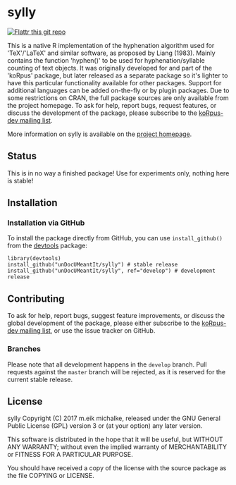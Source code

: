 # sylly

[![Flattr this git repo](https://api.flattr.com/button/flattr-badge-large.png)](https://flattr.com/submit/auto?user_id=m.eik&url=https://github.com/unDocUMeantIt/sylly&title=sylly&language=en_GB&tags=github&category=software)

This is a native R implementation of the hyphenation algorithm used for 'TeX'/'LaTeX' and
similar software, as proposed by Liang (1983). Mainly contains the function 'hyphen()' to
be used for hyphenation/syllable counting of text objects. It was originally developed
for and part of the 'koRpus' package, but later released as a separate package so it's
lighter to have this particular functionality available for other packages. Support for
additional languages can be added on-the-fly or by plugin packages. Due to some restrictions on
CRAN, the full package sources are only available from the project homepage. To ask for
help, report bugs, request features, or discuss the development of the package, please
subscribe to the [koRpus-dev mailing list](http://korpusml.reaktanz.de).

More information on sylly is available on the [project homepage](https://reaktanz.de/?c=hacking&s=koRpus).

## Status

This is in no way a finished package! Use for experiments only, nothing here is stable!

## Installation

### Installation via GitHub

To install the package directly from GitHub, you can use `install_github()` from the [devtools](https://github.com/hadley/devtools) package:

```
library(devtools)
install_github("unDocUMeantIt/sylly") # stable release
install_github("unDocUMeantIt/sylly", ref="develop") # development release
```

## Contributing

To ask for help, report bugs, suggest feature improvements, or discuss the global
development of the package, please either subscribe to the
[koRpus-dev mailing list](http://korpusml.reaktanz.de), or
use the issue tracker on GitHub.

### Branches

Please note that all development happens in the `develop` branch. Pull requests against the `master`
branch will be rejected, as it is reserved for the current stable release.

## License

sylly Copyright (C) 2017 m.eik michalke, released under the
GNU General Public License (GPL) version 3 or (at your option) any later version.

This software is distributed in the hope that it will be useful, but
WITHOUT ANY WARRANTY; without even the implied warranty of MERCHANTABILITY
or FITNESS FOR A PARTICULAR PURPOSE.

You should have received a copy of the license with the
source package as the file COPYING or LICENSE.
